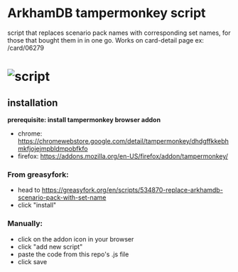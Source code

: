 # ArkhamDB tampermonkey script
 script that replaces scenario pack names with corresponding set names, for those that bought them in in one go. Works on card-detail page ex: /card/06279     

# ![script](https://github.com/user-attachments/assets/2edd88cf-f5e2-45c6-8c0f-7fce557ef22c)


## installation
**prerequisite: install tampermonkey browser addon**  
- chrome: https://chromewebstore.google.com/detail/tampermonkey/dhdgffkkebhmkfjojejmpbldmpobfkfo
- firefox: https://addons.mozilla.org/en-US/firefox/addon/tampermonkey/

### From greasyfork: 
- head to https://greasyfork.org/en/scripts/534870-replace-arkhamdb-scenario-pack-with-set-name
- click "install"

### Manually:
- click on the addon icon in your browser
- click "add new script"
- paste the code from this repo's .js file
- click save




